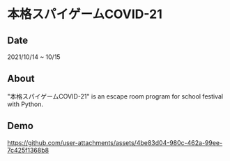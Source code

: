 # 本格スパイゲームCOVID-21
## Date
2021/10/14 ~ 10/15

## About
"本格スパイゲームCOVID-21" is an escape room program for school festival with Python.

## Demo
https://github.com/user-attachments/assets/4be83d04-980c-462a-99ee-7c425f1368b8

